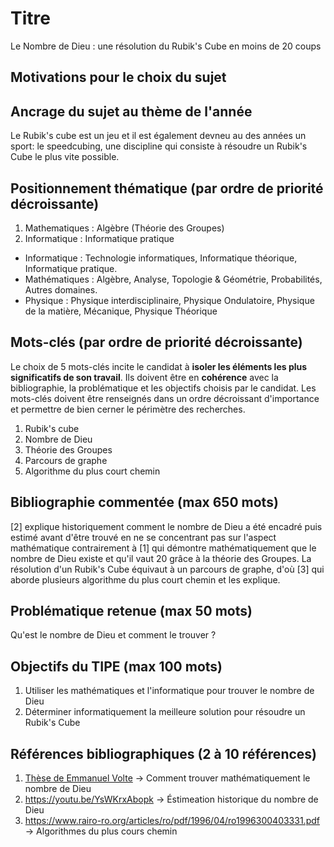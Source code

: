 # Titre
Le Nombre de Dieu : une résolution du Rubik's Cube en moins de 20 coups

## Motivations pour le choix du sujet


## Ancrage du sujet au thème de l'année
Le Rubik's cube est un jeu et il est également devneu au des années un sport: le speedcubing, une discipline qui consiste à résoudre un Rubik's Cube le plus vite possible.

## Positionnement thématique (par ordre de priorité décroissante)

1. Mathematiques : Algèbre (Théorie des Groupes)
2. Informatique : Informatique pratique

- Informatique : Technologie informatiques, Informatique théorique, Informatique pratique.
- Mathématiques : Algèbre, Analyse, Topologie & Géométrie, Probabilités, Autres domaines.
- Physique : Physique interdisciplinaire, Physique Ondulatoire, Physique de la matière, Mécanique, Physique Théorique


## Mots-clés (par ordre de priorité décroissante)

Le choix de 5 mots-clés incite le candidat à **isoler les éléments les plus significatifs de son travail**. Ils doivent être en **cohérence** avec la bibliographie, la problématique et les objectifs choisis par le candidat. Les mots-clés doivent être renseignés dans un ordre décroissant d'importance et permettre de bien cerner le périmètre des recherches.

1. Rubik's cube
2. Nombre de Dieu
3. Théorie des Groupes
4. Parcours de graphe
5. Algorithme du plus court chemin


## Bibliographie commentée (max 650 mots)
[2] explique historiquement comment le nombre de Dieu a été encadré puis estimé avant d'être trouvé en ne se concentrant pas sur l'aspect mathématique contrairement à [1] qui démontre mathématiquement que le nombre de Dieu existe et qu'il vaut 20 grâce à la théorie des Groupes.
La résolution d'un Rubik's Cube équivaut à un parcours de graphe, d'où [3] qui aborde plusieurs algorithme du plus court chemin et les explique.


## Problématique retenue (max 50 mots)
Qu'est le nombre de Dieu et comment le trouver ?

## Objectifs du TIPE (max 100 mots)

1. Utiliser les mathématiques et l'informatique pour trouver le nombre de Dieu
2. Déterminer informatiquement la meilleure solution pour résoudre un Rubik's Cube


## Références bibliographiques (2 à 10 références)

1. [Thèse de Emmanuel Volte](https://tomas.rokicki.com/rubik20.pdf) -> Comment trouver mathématiquement le nombre de Dieu
2. https://youtu.be/YsWKrxAbopk -> Éstimeation historique du nombre de Dieu
3. https://www.rairo-ro.org/articles/ro/pdf/1996/04/ro1996300403331.pdf -> Algorithmes du plus cours chemin


